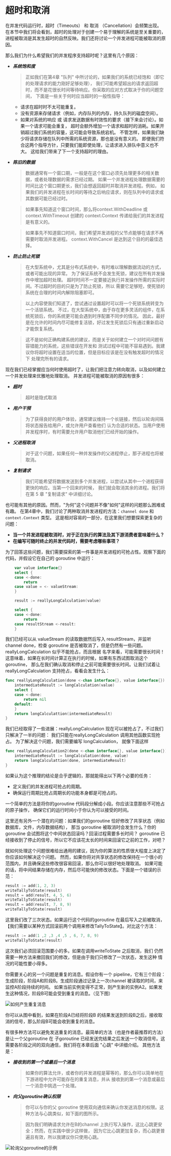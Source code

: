 # 超时和取消 
在并发代码运行时，超时（Timeouts） 和 取消 （Cancellation）会频繁出现。
在本节中我们将会看到，超时的处理对于创建一个易于理解的系统是至关重要的，
进程被取消是其发生超时的自然反映。我们还将讨论一个并发进程可能被取消的原因。

那么我们为什么希望我们的并发程序支持超时呢？这里有几个原因：
- ***系统饱和度***
  > 正如我们在第4章 "队列" 中所讨论的，如果我们的系统已经饱和（即它的处理请求的能力刚好足够处理），
  > 我们可能希望超出的请求返回超时，而不是花很长时间等待响应。你采取的应对方式取决于你的问题空间，
  > 下面是一些关于何时应当超时的一般性指导：
  - 请求在超时时不太可能重复。
  - 没有资源来存储请求（例如，内存队列的内存，持久队列的磁盘空间）。
  - 如果对系统的响应 或 请求发送数据有时效性的要求（接下来会讨论）。如果一个请求可能会重复，
    超时会额外增加一个请求和超时的消耗。如果开销超过我们系统的容量，这可能会导致系统宕机。
    不管怎样，如果我们缺少将请求存储在队列中所需的系统资源，那也是没有意义的。
    即便我们符合这两个指导方针，只要我们能即使处理，让请求进入排队中意义也不大。
    这给我们带来了下一个支持超时的理由。
- ***陈旧的数据***
  > 数据通常有一个窗口期，一般是在这个窗口必须先处理更多的相关数据，或者处理数据的需求已经过期。
  > 如果一个并发进程处理数据需要的时间比这个窗口期更长，我们会想返回超时并取消并发进程。例如，
  > 如果我们的并发进程在长时间的等待之后响应请求，则在队列中的请求或其数据可能已经过时。
  
  > 如果事先知道这个窗口时间，那么将context.WithDeadline 或 context.WithTimeout 创建的 
  > context.Context 传递给我们的并发进程是有意义的。
  
  > 如果事先不知道窗口时间，我们希望并发进程的父节点能够在请求不再需要时取消并发进程。 
  > context.WithCancel 是达到这个目的的最佳选择。
- ***防止防止死锁***
  > 在大型系统中，尤其是分布式系统中，有时难以理解数据流动的方式，或者可能出现的异常。
  > 为了保证系统不会发生死锁，建议在所有并发操作中增加超时处理。
  > 超时时间不一定要接近执行并发操作所需的实际时间。不过超时的目的只是为了防止死锁，所以
  > 需要它足够短，使死锁的系统在合理的时间内解除阻塞即可。
  
  > 以上内容使我们知道了，尝试通过设置超时可以将一个死锁系统转变为一个活锁系统。
  > 不过，在大型系统中，由于存在更多灵活的组件，在系统死锁后，你的系统更可能会遇到时序配置不同步的情况。
  > 因此，最好是在允许的时间内尽可能修复活锁，好过发生死锁后只有通过重新启动才能恢复系统。
  
  > 这不是如何正确构建系统的建议，而是关于如何建立一个对时间问题有容错能力的系统，这些错误在开发和
  > 测试过程中可能不容易遇到。我建议你将超时设置在适当的位置，但是目标应该是在没有触发超时的情况下
  > 处理完所有的请求。

现在我们已经掌握应当何时使用超时了，让我们把注意力转向取消，以及如何建立一个并发处理来优雅地处理取消。
并发进程可能被取消的原因有很多：
- ***超时***
  > 超时是隐式取消
- ***用户干预***
  > 为了获得良好的用户体验，通常建议维持一个长链接，然后以轮询间隔将状态报告给用户，或允许用户查看他们
  > 认为合适的状态。当用户使用并发程序时，有时需要允许用户取消他们已经开始的操作。
- ***父进程取消***
  > 对于这个问题，如果任何一种并发操作的父进程停止，那子进程也将被取消。
- ***复制请求***
  > 我们可能希望将数据发送到多个并发进程，以尝试从其中一个进程获得更快的响应。当第一个回来的时候，
  > 我们就会取消其余的进程。我们将在第 5 章 "复制请求" 中详细讨论。

也可能有其他的原因。然而，"为何"这个问题并不像"如何"这样的问题那么困难或有趣。
在第4章中，我们讨论了两种取消并发进程的方法：`channel done` 和 `context.Context` 类型。
这是相对容易的一部分，在这里我们想要探索更复杂的问题：
- **当一个并发进程被取消时，对于正在执行的算法及其下游消费者意味着什么？**
- **在编写可随时终止的并发代码时，需要考虑哪些事项？**

为了回答这些问题，我们需要探索的第一件事是并发进程的可抢占性。观察下面的代码，并假设它在自己的 goroutine 中运行：
```go
    var value interface{}
	select {
	case <-done:
		return
	case value = <- valueStream:
	}

	result := reallyLongCalculation(value)

	select {
	case <-done:
		return
	case resultStream <-result:
	}
```
我们已经可以从 valueStream 的读取数据然后写入 resultStream，并监听 channel done，检查
goroutine 是否被取消了，但是仍然有一些问题。reallyLongCalculation 似乎不能抢占，而且根据
名字来看，可能需要很长时间！这意味着，如果在长时间计算正在执行的时候，如果有东西试图取消这个 goroutine，
那么在我们确认取消和停止之前可能需要很长时间。让我们试着让 reallyLongCalculation 支持抢占，看看会发生什么：
```go
func reallyLongCalculation(done <-chan interface{}, value interface{}) interface{} {
	intermediateResult := longCalculation(value)
	select {
	case <-done:
		return nil
	default:
	}
	return longCalculattion(intermediateResult)
}
```
我们已经取得了一些进展：reallyLongCalculation 现在可以被抢占了，不过我们只解决了一半的问题：
我们只能在reallyLongCalculation 调用其他函数实现抢占。
为了解决这个问题，我们需要编写 longCalculation， 就像下面这样
```go
func reallyLongCalculation2(done <-chan interface{}, value interface{}) interface{} {
	intermediateResult := longCalculation(done, value)
	return longCalculattion(done, intermediateResult)
}
```
如果认为这个推理的结论是合乎逻辑的，那就能得出以下两个必要的任务：
- 定义我们的并发进程可抢占的周期。
- 确保运行周期比抢占周期长的功能本身都是可抢占的。

一个简单的方法是将你的goroutine 代码段分解成小段。你应该注意那些不可抢占的原子操作，
确保它们的运行时间小于你认为可以接受的时间。

这里还有另外一个潜在的问题：如果我们的goroutine 恰好修改了共享状态（例如数据库，文件，内存数据结构），
那当 goroutine 被取消时会发生什么？你的 goroutine 会试图将这个中间状态回滚吗？回滚过程需要多长时间？
goroutine 已经接收到了停止的信号，所以它不应该花太长的时间来回滚它之前的工作，对吧？

就如何处理这个问题很难给出通用的建议，因为你的算法的性质很大程度上决定了你应该如何解决这个问题。
然而，如果你将对共享状态的修改保持在一个很小的范围内，并且确保这些修改很容易回滚，那么你可以很好地处理取消。
如果可能的话，将中间结果存储在内存，然后尽可能快的修改状态。下面是一个错误的示范：
```go
result := add(1, 2, 3)
writeTallyToState(result)
result = add(result, 4, 5, 6)
writeTallyToState(result)
result = add(result, 7, 8, 9)
writeTallyToState(result)
```
这里我们改了三次状态。如果运行这个代码的goroutine 在最后写入之前被取消，
【我们需要以某种方式回滚前两个调用来修改TallyToState】。对比这个方法：
```go
result := add(1 ,2 ,3 ,4 ,5 , 6, 7, 8, 9)
writeTallyToState(result)
```
这次我们必须回滚范围要小的多。如果在调用writeToState 之后取消，我们
仍然需要一种方法来撤回我们的修改，但是由于我们只修改了一次状态，发生这种
情况的可能性要小得多。

你需要关心的另一个问题是重复的消息。假设你有一个 pipeline，它有三个阶段：
生成阶段，阶段A和阶段B。生成阶段通过记录上一次channel 被读取的时间，来监控A阶段持续的时间。
如果当前实例变得不正常，则产生新的实例A2。如果发生这种情况，阶段B可能会受到重复的消息。（见下图）

![如何产生重复消息](img/resend_msg.jpg)

你可以从图中看到，如果在阶段A已经将阶段B 的结果发送到阶段B之后，接收取消的信号，那么阶段B可能会收到重复的消息。

有很多种方法可以避免发送重复的消息。最简单的方法（也是作者最推荐的方法）是让一个父goroutine 在 子goroutine
已经发送完结果之后发送一个取消信号。这需要各阶段之间的双向通信，我们将在本章后面 "心跳" 中详细介绍。
其他方法是：

- ***接收到的第一个或最后一个消息***
  > 如果你的算法允许，或者你的并发进程是幂等的，那么你可以简单地在下游进程中允许可能存在的重复消息，并从
  > 接收到的第一个消息或最后一个消息中挑选一个处理。
- ***向父goroutine确认权限***
  > 你可以与你的父 goroutine 使用双向通信来确认你发送消息的权限。这种方法与心跳类似，如下面的图所示。
  
  > 因为我们明确请求允许在B的channel 上执行写入操作，这比心跳更安全；然而，在实践中很少这样做，
  > 因为它比心跳更加复杂，而心跳更普遍且有效，所以我建议你只使用心跳。

![轮询父goroutine的示例](img/loopreq.jpg)

